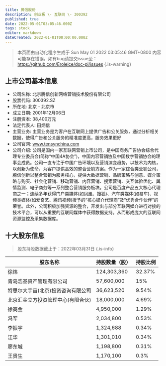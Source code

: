 ```yaml
---
title: 腾信股份
description: 创业板 \- 互联网 \- 300392
published: true
date: 2022-05-01T03:05:46.000Z
tags: stock
editor: markdown
dateCreated: 2022-01-01T00:00:00.000Z
---
```


> 本页面由自动化程序生成于 Sun May 01 2022 03:05:46 GMT+0800
> 内容可能存在错误，如有bug请提交issue至：https://github.com/Eroleice/doc-pi/issues
{.is-warning}

## 上市公司基本信息
- 公司名称: 北京腾信创新网络营销技术股份有限公司
- 股票代码: 300392.SZ
- 所在地: 北京 - 北京市
- 成立日期: 2001年12月06日
- 注册资本: 38,400万元
- 法定代表人: 田炳信
- 主营业务: 主营业务是为客户在互联网上提供广告和公关服务，通过分析相关数据，使得广告和公关服务的精准度更高，服务效果更好
- 公司官网: www.tensynchina.com
- 公司介绍: 公司是国内一家互联网营销上市公司，是中国商务广告协会综合代理专业委员会(简称“中国4A协会”)，中国内容营销协及中国数字营销协会的理事会成员。公司一直专注于中国广告环境以及营销演变趋势，以技术为内核，以创新为使命，为客户提供高效的整合营销方案。作为一家综合类营销公司，腾信创新以整合营销为服务核心，提供大数据营销、品牌策略与创意、媒介策略与购买、社会化营销、移动营销、内容营销、搜索营销、交互体验优化、舆情监测、电子商务等一系列整合营销服务板块。公司是百度产品五大核心代理商之一；连续多年获得门户类媒体(如凤凰、搜狐)、汽车类媒体(如易车)、视频类媒体(如爱奇艺、腾讯视频)授予的“核心媒介代理商”及“优秀合作伙伴”的荣誉。此外，公司积极加强资源的整合，开发出与部分互联网媒介进行对接的技术平台，可以从重要的互联网媒体中获得数据支持。从而形成庞大的互联网资源监控及采集数据库。


## 十大股东信息
> 股东持股数据截止于：2022年03月31日
{.is-info}

| 股东名称 | 持股数量（股） | 持股比例 |
| --- | --- | --- |
| 徐炜 | 124,303,360 | 32.37% |
| 青岛浩基资产管理有限公司 | 57,600,000 | 15% |
| 特思尔大宇宙(北京)投资咨询有限公司 | 36,623,520 | 9.54% |
| 北京汇金立方投资管理中心(有限合伙) | 18,000,000 | 4.69% |
| 徐高金 | 4,950,000 | 1.29% |
| 冯军 | 2,034,800 | 0.53% |
| 李振宇 | 1,324,688 | 0.34% |
| 江华 | 1,301,010 | 0.34% |
| 廖东城 | 1,198,800 | 0.31% |
| 王贵生 | 1,170,100 | 0.3% |





